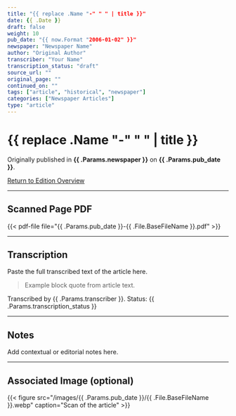 ```yaml
---
title: "{{ replace .Name "-" " " | title }}"
date: {{ .Date }}
draft: false
weight: 10
pub_date: "{{ now.Format "2006-01-02" }}"
newspaper: "Newspaper Name"
author: "Original Author"
transcriber: "Your Name"
transcription_status: "draft"
source_url: ""
original_page: ""
continued_on: ""
tags: ["article", "historical", "newspaper"]
categories: ["Newspaper Articles"]
type: "article"
---
```


# {{ replace .Name "-" " " | title }}

Originally published in **{{ .Params.newspaper }}** on **{{ .Params.pub_date }}**.

[Return to Edition Overview](../)

---

## Scanned Page PDF

{{< pdf-file file="{{ .Params.pub_date }}-{{ .File.BaseFileName }}.pdf" >}}

---

## Transcription

Paste the full transcribed text of the article here.

> Example block quote from article text.

Transcribed by {{ .Params.transcriber }}. Status: {{ .Params.transcription_status }}

---

## Notes

Add contextual or editorial notes here.

---

## Associated Image (optional)

{{< figure src="/images/{{ .Params.pub_date }}/{{ .File.BaseFileName }}.webp" caption="Scan of the article" >}}
